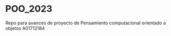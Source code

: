 # POO_2023
Repo para avances de proyecto de Pensamiento computacional orientado a objetos  A01712184
